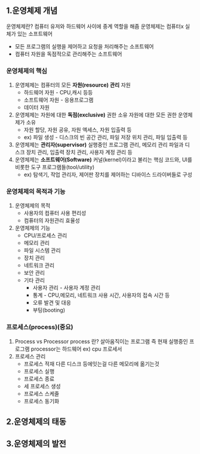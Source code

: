 
## 1.운영체제 개념
운영체제란? 
	컴퓨터 유저와 하드웨어 사이에 중계 역할을 해줌
	운영체제는 컴퓨터x 실체가 있는 소프트웨어
- 모든 프로그램의 실행을 제어하고 요청을 처리해주는 소프트웨어
- 컴퓨터 자원을 독점적으로 관리해주는 소프트웨어
### 운영체제의 핵심
1) 운영체제는 컴퓨터의 모든 **자원(resource) 관리**
	자원
	- 하드웨어 자원 - CPU,캐시 등등
	- 소프트웨어 자원 - 응용프로그램
	- 데이터 자원 
2) 운영체제는 자원에 대한 **독점(exclusive)** 권한 소유
	자원에 대한 모든 권한 운영체제가 소유
	- 자원 할당, 자원 공유, 자원 엑세스, 자원 입출력 등
	- ex) 파일 생성 - 디스크의 빈 공간 관리, 파일 저장 위치 관리, 파일 입출력 등
3) 운영체제는 **관리자(supervisor)**
	실행중인 프로그램 관리, 메모리 관리
	파일과 디스크 장치 관리, 입출력 장치 관리, 사용자 계정 관리 등
4) 운영체제는 **소프트웨어(Software)**
	커널(kernel)이라고 불리는 핵심 코드와,
	UI를 비롯한 도구 프로그램들(tool/utility)
	- ex) 탐색기, 작업 관리자, 제어판 
	장치를 제어하는 디바이스 드라이버들로 구성
### 운영체제의 목적과 기능
1) 운영체제의 목적
	- 사용자의 컴퓨터 사용 편리성
	- 컴퓨터의 자원관리 효율성
2) 운영체제의 기능
	- CPU/프로세스 관리
	- 메모리 관리
	- 파일 시스템 관리
	- 장치 관리
	- 네트워크 관리
	- 보안 관리
	- 기타 관리
		- 사용자 관리 - 사용자 계정 관리
		- 통계 - CPU,메모리, 네트워크 사용 시간, 사용자의 접속 시간 등
		- 오류 발견 및 대응
		- 부팅(booting)
### 프로세스(process)(중요)
1) Process vs Processor
	process 란? 살아움직이는 프로그램
	즉 현재 실행중인 프로그램
	processor는 하드웨어 ex) cpu 프로세서
2) 프로세스 관리
	- 프로세스 적재
		다른 디스크 등에잇는걸 다른 메모리에 옮기는것
	- 프로세스 실행
	- 프로세스 종료
	- 세 프로세스 생성
	- 프로세스 스케줄
	- 프로세스 동기화
## 2.운영체제의 태동
## 3.운영체제의 발전

